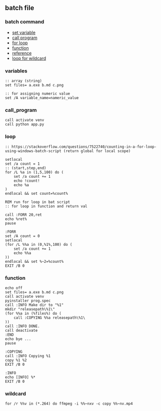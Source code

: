 ## batch file  

### batch command  

* [set variable](#variables)  
* [call program](#call_program)  
* [for loop](#loop)  
* [function](#function)  
* [reference](http://www.trytoprogram.com/batch-file-variables/)  
* [loop for wildcard](#wildcard)  

### variables  

```
:: array (string)
set files= a.exe b.md c.png

:: for assigning numeric value
set /A variable_name=nameric_value
```

### call_program    

```
call activate venv
call python app.py
```

### loop

```
:: https://stackoverflow.com/questions/7522740/counting-in-a-for-loop-using-windows-batch-script (return global for local scope)

setlocal
set /a count = 1
:: (start,step,end)
for /L %a in (1,5,100) do (
	set /a count += 1
	echo !count!
	echo %a
)
endlocal && set count=%count%
```

```batch
REM run for loop in bat script
:: for loop in function and return val

call :FORR 20,ret
echo %ret%
pause

:FORR
set /A count = 0
setlocal
(for /L %%a in (0,%1%,100) do (
	set /a count += 1
	echo %%a
))
endlocal && set %~2=%count%
EXIT /B 0
```

### function    

```batch
echo off
set files= a.exe b.md c.png
call activate venv
pyinstaller prog.spec
call :INFO Make dir to "%1"
mkdir "releasepath\%1\"
(for %%a in (%files%) do (
	call :COPYING %%a releasepath\%1\
))
call :INFO DONE.
call deactivate
:END
echo bye ...
pause

:COPYING
call :INFO Copying %1
copy %1 %2
EXIT /B 0

:INFO
echo [INFO] %*
EXIT /B 0
```

### wildcard  

```batch
for /r %%v in (*.264) do ffmpeg -i %%~nxv -c copy %%~nv.mp4
```
